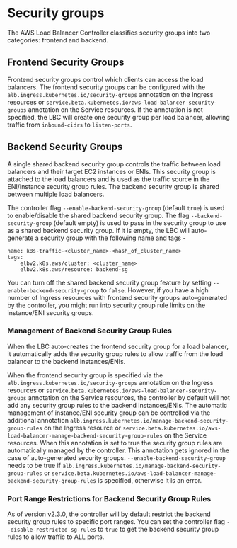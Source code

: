 # Security groups

The AWS Load Balancer Controller classifies security groups into two categories: frontend and backend.

## Frontend Security Groups

Frontend security groups control which clients can access the load balancers. The frontend security groups can be configured with the `alb.ingress.kubernetes.io/security-groups` annotation on the Ingress resources or `service.beta.kubernetes.io/aws-load-balancer-security-groups` annotation on the Service resources. If the annotation is not specified, the LBC will create one security group per load balancer, allowing traffic from `inbound-cidrs` to `listen-ports`.

## Backend Security Groups

A single shared backend security group controls the traffic between load balancers and their target EC2 instances or ENIs. This security group is attached to the load balancers and is used as the traffic source in the ENI/Instance security group rules. The backend security group is shared between multiple load balancers.

The controller flag `--enable-backend-security-group` (default `true`) is used to enable/disable the shared backend security group. The flag `--backend-security-group` (default empty) is used to pass in the security group to use as a shared backend security group. If it is empty, the LBC will auto-generate a security group with the following name and tags -

```
name: k8s-traffic-<cluster_name>-<hash_of_cluster_name>
tags: 
    elbv2.k8s.aws/cluster: <cluster_name>
    elbv2.k8s.aws/resource: backend-sg
```

You can turn off the shared backend security group feature by setting `--enable-backend-security-group` to `false`. However, if you have a high number of Ingress resources with frontend security groups auto-generated by the controller, you might run into security group rule limits on the instance/ENI security groups.

### Management of Backend Security Group Rules

When the LBC auto-creates the frontend security group for a load balancer, it automatically adds the security group rules to allow traffic from the load balancer to the backend instances/ENIs.

When the frontend security group is specified via the `alb.ingress.kubernetes.io/security-groups` annotation on the Ingress resources or `service.beta.kubernetes.io/aws-load-balancer-security-groups` annotation on the Service resources, the controller by default will not add any security group rules to the backend instances/ENIs. The automatic management of instance/ENI security group can be controlled via the additional annotation `alb.ingress.kubernetes.io/manage-backend-security-group-rules` on the Ingress resource or `service.beta.kubernetes.io/aws-load-balancer-manage-backend-security-group-rules` on the Service resources. When this annotation is set to true the security group rules are automatically managed by the controller. This annotation gets ignored in the case of auto-generated security groups. `--enable-backend-security-group` needs to be true if `alb.ingress.kubernetes.io/manage-backend-security-group-rules` or `service.beta.kubernetes.io/aws-load-balancer-manage-backend-security-group-rules` is specified, otherwise it is an error.

### Port Range Restrictions for Backend Security Group Rules

As of version v2.3.0, the controller will by default restrict the backend security group rules to specific port ranges. You can set the controller flag `--disable-restricted-sg-rules` to `true` to get the backend security group rules to allow traffic to ALL ports.
